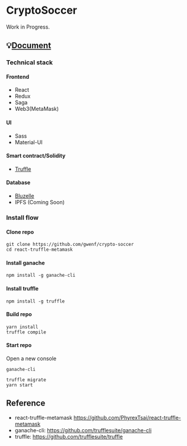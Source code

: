 # CryptoSoccer

Work in Progress.  

## 💡[Document](./DOCUMENT.md)

### Technical stack

#### Frontend
- React
- Redux
- Saga
- Web3(MetaMask)

#### UI
- Sass
- Material-UI

#### Smart contract/Solidity
- [Truffle](./TRUFFLE.md)

#### Database
- [Bluzelle](./BLUZELLE.md) 
- IPFS (Coming Soon)

### Install flow

#### Clone repo

```
git clone https://github.com/gwenf/crypto-soccer
cd react-truffle-metamask
```

#### Install ganache

```
npm install -g ganache-cli
```

#### Install truffle

```
npm install -g truffle
```

#### Build repo

```
yarn install
truffle compile
```

#### Start repo

Open a new console
```
ganache-cli
```

```
truffle migrate
yarn start
```

## Reference
- react-truffle-metamask https://github.com/PhyrexTsai/react-truffle-metamask
- ganache-cli: https://github.com/trufflesuite/ganache-cli
- truffle: https://github.com/trufflesuite/truffle
